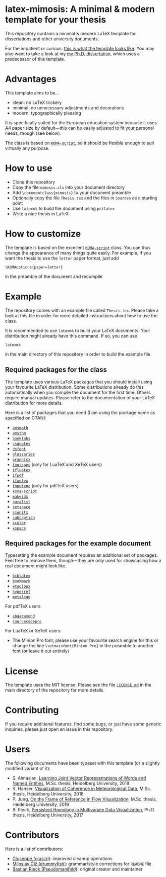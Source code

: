 # latex-mimosis: A minimal & modern template for your thesis

This repository contains a minimal & modern LaTeX template for
dissertations and other university documents.

For the impatient or curious: [this is what the template looks
like](Thesis.pdf).
You may also want to take a look at my [my Ph.D. dissertation](http://bastian.rieck.me/research/Dissertation_Rieck_2017.pdf), which uses a predecessor of this template.

# Advantages

This template aims to be&hellip;
- clean: no LaTeX trickery
- minimal: no unnecessary adjustments and decorations
- modern: typographically pleasing

It is specifically suited for the European education system because it
uses A4 paper size by default&mdash;this can be easily adjusted to fit
your personal needs, though&nbsp;(see below).

The class is based on [`KOMA-script`](komascript.de), so it should be
flexible enough to suit virtually any purpose.

# How to use

- Clone this repository
- Copy the file `mimosis.cls` into your document directory
- Add `\documentclass{mimosis}` to your document preamble
- Optionally copy the file `Thesis.tex` and the files in `Sources` as
  a starting point
- Use `latexmk` to build the document using `pdflatex`
- Write a nice thesis in LaTeX

# How to customize

The template is based on the excellent [`KOMA-script`](https://ctan.org/pkg/koma-script)
class. You can thus change the appearance of many things quite easily.
For example, if you want the thesis to use the `letter` paper format,
just add

    \KOMAoptions{paper=letter}

in the preamble of the document and recompile.

# Example

The repository comes with an example file called `Thesis.tex`. Please
take a look at this file in order for more detailed instructions about
how to use the class.

It is recommended to use `latexmk` to build your LaTeX documents. Your
distribution might already have this command. If so, you can use

    latexmk

in the main directory of this repository in order to build the example
file.

## Required packages for the class

The template uses various LaTeX packages that you should install using
your favourite LaTeX distribution. Some distributions already do this
automatically when you compile the document for the first time. Others
require manual updates. Please refer to the documentation of your LaTeX
distribution for more details.

Here is a list of packages that you need&nbsp;(I am using the package
name as specified on CTAN):

- [`amsmath`](https://ctan.org/pkg/amsmath)
- [`amsthm`](https://ctan.org/pkg/amsthm)
- [`booktabs`](https://ctan.org/pkg/booktabs)
- [`csquotes`](https://ctan.org/pkg/csquotes)
- [`dsfont`](https://ctan.org/pkg/dsfont)
- [`glossaries`](https://ctan.org/pkg/glossaries)
- [`graphicx`](https://ctan.org/pkg/graphicx)
- [`fontspec`](https://ctan.org/pkg/fontspec)&nbsp;(only for LuaTeX and XeTeX users)
- [`ifluatex`](https://ctan.org/pkg/ifluatex)
- [`ifpdf`](https://ctan.org/pkg/ifpdf)
- [`ifxetex`](https://ctan.org/pkg/ifxetex)
- [`inputenc`](https://ctan.org/pkg/inputenc)&nbsp;(only for pdfTeX users)
- [`koma-script`](https://ctan.org/pkg/koma-script)
- [`makeidx`](https://ctan.org/pkg/makeidx)
- [`paralist`](https://ctan.org/pkg/paralist)
- [`setspace`](https://ctan.org/pkg/setspace)
- [`siunitx`](https://ctan.org/pkg/siunitx)
- [`subcaption`](https://ctan.org/pkg/subcaption)
- [`xcolor`](https://ctan.org/pkg/xcolor)
- [`xspace`](https://ctan.org/pkg/xspace)

## Required packages for the example document

Typesetting the example document requires an additional set of packages.
Feel free to remove them, though&mdash;they are only used for showcasing
how a real document might look like.

- [`biblatex`](https://ctan.org/pkg/biblatex)
- [`bookmark`](https://ctan.org/pkg/bookmark)
- [`etoolbox`](https://ctan.org/pkg/etoolbox)
- [`hyperref`](https://ctan.org/pkg/hyperref)
- [`metalogo`](https://ctan.org/pkg/metalogo)


For pdfTeX users:

- [`ebgaramond`](https://ctan.org/pkg/ebgaramond)
- [`sourcecodepro`](https://ctan.org/pkg/sourcecodepro)

For LuaTeX or XeTeX users:

- The Minion Pro font; please use your favourite search engine for this
  or change the line `\setmainfont{Minion Pro}` in the preamble to
  another font&nbsp;(or leave it out entirely)

# License

The template uses the MIT license. Please see the file
[`LICENSE.md`](LICENSE.md) in the main directory of the repository for
more details.

# Contributing

If you require additional features, find some bugs, or just have some
generic inquiries, please just open an issue in this repository.

# Users

The following documents have been typeset with this template&nbsp;(or
a slightly modified variant of it):

- S. Almasian, [Learning Joint Vector Representations of Words and Named Entities](https://github.com/satya77/Thesis_Entity_Embeddings/blob/master/MasterThesis_SatyaAlmasian.pdf), M.Sc.&thinsp;thesis, Heidelberg University, 2018
- K. Hanser, [Visualization of Coherence in Meteorological Data](https://github.com/hanserK/master_thesis/blob/master/Thesis_Karsten_Hanser.pdf), M.Sc.&thinsp;thesis, Heidelberg University, 2018
- P. Jung, [On the Frame of Reference in Flow Visualization](https://github.com/JungStar/master_thesis/blob/master/Thesis.pdf), M.Sc.&thinsp;thesis, Heidelberg University, 2019
- B. Rieck, [Persistent Homology in Multivariate Data Visualization](http://archiv.ub.uni-heidelberg.de/volltextserver/22914/1/Dissertation.pdf), Ph.D.&thinsp;thesis, Heidelberg University, 2017

# Contributors

Here is a list of contributors:

- [Giuseppe (giuscri)](https://github.com/giuscri): improved cleanup operations
- [Miloslav Číž (drummyfish)](https://github.com/drummyfish): grammar/style corrections for `README` file
- [Bastian Rieck (Pseudomanifold)](https://github.com/Pseudomanifold): original creator and maintainer

